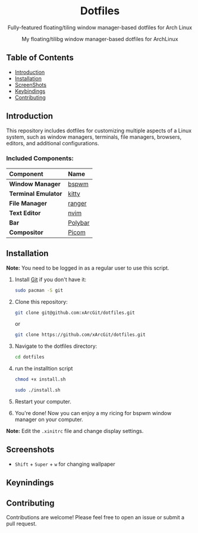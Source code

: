 <!-- Title -->
<h1 align="center"><strong>Dotfiles</strong></h1>

<!-- Description -->

<p align="center">Fully-featured floating/tiling window manager-based dotfiles for Arch Linux</p>
<p align="center">My floating/tilibg window manager-based dotfiles for ArchLinux</p>
<!-- Table of Contents -->

## Table of Contents

- [Introduction](#introduction)
- [Installation](#installation)
- [ScreenShots](#screenshots)
- [Keybindings](#Keybindings)
- [Contributing](#contributing)

<!-- Introduction -->

## Introduction

This repository includes dotfiles for customizing multiple aspects of a Linux system, such as window managers, terminals, file managers, browsers, editors, and additional configurations.

### Included Components:

| **Component**         | **Name**                                      |
| :-------------------- | :-------------------------------------------- |
| **Window Manager**    | [bspwm](https://github.com/baskerville/bspwm) |
| **Terminal Emulator** | [kitty](https://sw.kovidgoyal.net/kitty/)     |
| **File Manager**      | [ranger](https://ranger.github.io/)           |
| **Text Editor**       | [nvim](https://neovim.io/)                    |
| **Bar**               | [Polybar](https://github.com/polybar/polybar) |
| **Compositor**        | [Picom](https://github.com/yshui/picom)                         |

<!-- Installation -->

## Installation

**Note:** You need to be logged in as a regular user to use this script.

1. Install [Git](https://git-scm.com/) if you don't have it:

   ```bash
   sudo pacman -S git
   ```

2. Clone this repository:

   ```bash
   git clone git@github.com:xArcGit/dotfiles.git
   ```

   or

   ```bash
   git clone https://github.com/xArcGit/dotfiles.git
   ```

3. Navigate to the dotfiles directory:

   ```bash
   cd dotfiles
   ```

5. run the installtion script 
    ```bash
    chmod +x install.sh

    sudo ./install.sh
    ```

6. Restart your computer.

7. You're done! Now you can enjoy a my ricing for bspwm window manager on your computer.

**Note:** Edit the `.xinitrc` file and change display settings.

## Screenshots 

- `Shift` + `Super` + `w` for changing wallpaper

## Keynindings 

## Contributing

Contributions are welcome! Please feel free to open an issue or submit a pull request.